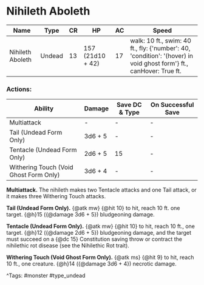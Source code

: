 # Nihileth Aboleth

| Name | Type | CR | HP | AC | Speed |
|------|------|----|----|----|-------|
| Nihileth Aboleth | Undead | 13 | 157 (21d10 + 42) | 17 | walk: 10 ft., swim: 40 ft., fly: {'number': 40, 'condition': '(hover) in void ghost form'} ft., canHover: True ft. |

### Actions:

| Ability | Damage | Save DC & Type | On Successful Save |
|---------|--------|----------------|--------------------|
| Multiattack | - | - | - |
| Tail (Undead Form Only) | 3d6 + 5 | - | - |
| Tentacle (Undead Form Only) | 2d6 + 5 | 15 | - |
| Withering Touch (Void Ghost Form Only) | 3d6 + 4 | - | - |


**Multiattack.** The nihileth makes two Tentacle attacks and one Tail attack, or it makes three Withering Touch attacks.

**Tail (Undead Form Only).** {@atk mw} {@hit 10} to hit, reach 10 ft. one target. {@h}15 ({@damage 3d6 + 5}) bludgeoning damage.

**Tentacle (Undead Form Only).** {@atk mw} {@hit 10} to hit, reach 10 ft., one target. {@h}12 ({@damage 2d6 + 5}) bludgeoning damage, and the target must succeed on a {@dc 15} Constitution saving throw or contract the nihilethic rot disease (see the Nihilethic Rot trait).

**Withering Touch (Void Ghost Form Only).** {@atk ms} {@hit 9} to hit, reach 10 ft., one creature. {@h}14 ({@damage 3d6 + 4}) necrotic damage.

^Tags: #monster #type_undead